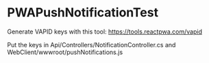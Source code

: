 # PWAPushNotificationTest

Generate VAPID keys with this tool: https://tools.reactpwa.com/vapid

Put the keys in Api/Controllers/NotificationController.cs and WebClient/wwwroot/pushNotifications.js
